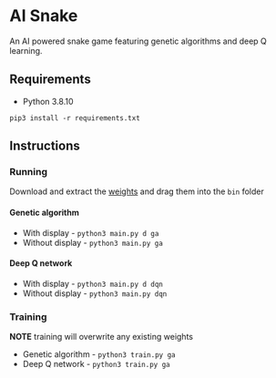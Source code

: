 # AI Snake

An AI powered snake game featuring genetic algorithms and deep Q learning.

## Requirements

-   Python 3.8.10

`pip3 install -r requirements.txt`

## Instructions

### Running

Download and extract the [weights](https://github.com/BenGOsborn/ai-snake/releases) and drag them into the `bin` folder

#### Genetic algorithm

-   With display - `python3 main.py d ga`
-   Without display - `python3 main.py ga`

#### Deep Q network

-   With display - `python3 main.py d dqn`
-   Without display - `python3 main.py dqn`

### Training

**NOTE** training will overwrite any existing weights

-   Genetic algorithm - `python3 train.py ga`
-   Deep Q network - `python3 train.py ga`
